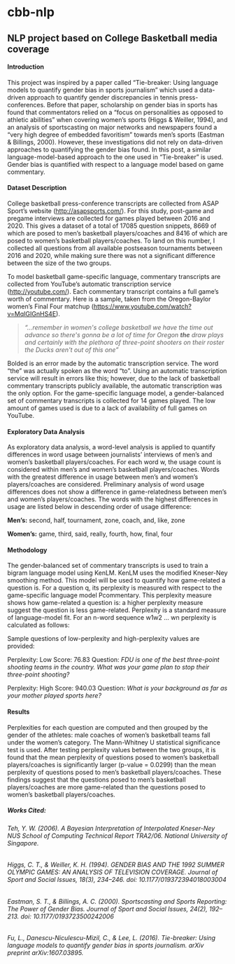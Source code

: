 # cbb-nlp
## NLP project based on College Basketball media coverage

#### Introduction

This project was inspired by a paper called “Tie-breaker: Using language models to quantify gender bias in sports journalism” which used a data-driven approach to quantify gender discrepancies in tennis press-conferences. Before that paper, scholarship on gender bias in sports has found that commentators relied on a “focus on personalities as opposed to athletic abilities” when covering women’s sports (Higgs & Weiller, 1994), and an analysis of sportscasting on major networks and newspapers found a “very high degree of embedded favoritism” towards men’s sports (Eastman & Billings, 2000). However, these investigations did not rely on data-driven approaches to quantifying the gender bias found. In this post, a similar language-model-based approach to the one used in “Tie-breaker” is used. Gender bias is quantified with respect to a language model based on game commentary. 

#### Dataset Description

College basketball press-conference transcripts are collected from ASAP Sport’s website (http://asapsports.com/). For this study, post-game and pregame interviews are collected for games played between 2016 and 2020. This gives a dataset of a total of 17085 question snippets, 8669 of which are posed to men’s basketball players/coaches and 8416 of which are posed to women’s basketball players/coaches. To land on this number, I collected all questions from all available postseason tournaments between 2016 and 2020, while making sure there was not a significant difference between the size of the two groups. 
	
To model basketball game-specific language, commentary transcripts are collected from YouTube’s automatic transcription service (http://youtube.com/). Each commentary transcript contains a full game’s worth of commentary. Here is a sample, taken from the Oregon-Baylor women’s Final Four matchup (https://www.youtube.com/watch?v=MqIGIGnHS4E). 

>*“...remember in women's college basketball we have the time out advance so there's gonna be a lot of time for Oregon **the** draw plays and certainly with the plethora of three-point shooters on their roster the Ducks aren't out of this one”*

Bolded is an error made by the automatic transcription service. The word “the” was actually spoken as the word “to”. Using an automatic transcription service will result in errors like this; however, due to the lack of basketball commentary transcripts publicly available, the automatic transcription was the only option. For the game-specific language model, a gender-balanced set of commentary transcripts is collected for 14 games played. The low amount of games used is due to a lack of availability of full games on YouTube. 

#### Exploratory Data Analysis

As exploratory data analysis, a word-level analysis is applied to quantify differences in word usage between journalists’ interviews of men’s and women’s basketball players/coaches. For each word w, the usage count is considered within men’s and women’s basketball players/coaches. Words with the greatest difference in usage between men’s and women’s players/coaches are considered. Preliminary analysis of word usage differences does not show a difference in game-relatedness between men’s and women’s players/coaches. The words with the highest differences in usage are listed below in descending order of usage difference: 

**Men’s:** second, half, tournament, zone, coach, and, like, zone

**Women’s:** game, third, said, really, fourth, how, final, four

#### Methodology

The gender-balanced set of commentary transcripts is used to train a bigram language model using KenLM. KenLM uses the modified Kneser-Ney smoothing method. This model will be used to quantify how game-related a question is. 
For a question q, its perplexity is measured with respect to the game-specific language model Pcommentary. This perplexity measure shows how game-related a question is: a higher perplexity measure suggest the question is less game-related. Perplexity is a standard measure of language-model fit. For an n-word sequence w1w2 … wn perplexity is calculated as follows:

Sample questions of low-perplexity and high-perplexity values are provided:

Perplexity: Low
Score: 76.83
Question: *FDU is one of the best three-point shooting teams in the country. What was your game plan to stop their three-point shooting?*

Perplexity: High
Score: 940.03
Question: *What is your background as far as your mother played sports here?*

#### Results

Perplexities for each question are computed and then grouped by the gender of the athletes: male coaches of women’s basketball teams fall under the women’s category. The Mann-Whitney U statistical significance test is used. After testing perplexity values between the two groups, it is found that the mean perplexity of questions posed to women’s basketball players/coaches is significantly larger (p-value = 0.0299) than the mean perplexity of questions posed to men’s basketball players/coaches. These findings suggest that the questions posed to men’s basketball players/coaches are more game-related than the questions posed to women’s basketball players/coaches. 

##### Works Cited: 

###### Teh, Y. W. (2006). A Bayesian Interpretation of Interpolated Kneser-Ney NUS School of Computing Technical Report TRA2/06. National University of Singapore.

###### Higgs, C. T., & Weiller, K. H. (1994). GENDER BIAS AND THE 1992 SUMMER OLYMPIC GAMES: AN ANALYSIS OF TELEVISION COVERAGE. Journal of Sport and Social Issues, 18(3), 234–246. doi: 10.1177/019372394018003004 

###### Eastman, S. T., & Billings, A. C. (2000). Sportscasting and Sports Reporting: The Power of Gender Bias. Journal of Sport and Social Issues, 24(2), 192–213. doi: 10.1177/0193723500242006

###### Fu, L., Danescu-Niculescu-Mizil, C., & Lee, L. (2016). Tie-breaker: Using language models to quantify gender bias in sports journalism. arXiv preprint arXiv:1607.03895.
